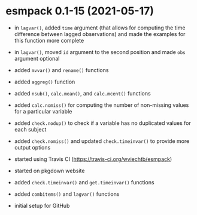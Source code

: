 # esmpack 0.1-15 (2021-05-17)

- in `lagvar()`, added `time` argument (that allows for computing the time difference between lagged observations) and made the examples for this function more complete

- in `lagvar()`, moved `id` argument to the second position and made `obs` argument optional

- added `mvvar()` and `rename()` functions

- added `aggreg()` function

- added `nsub()`, `calc.mean()`, and `calc.mcent()` functions

- added `calc.nomiss()` for computing the number of non-missing values for a particular variable

- added `check.nodup()` to check if a variable has no duplicated values for each subject

- added `check.nomiss()` and updated `check.timeinvar()` to provide more output options

- started using Travis CI (https://travis-ci.org/wviechtb/esmpack)

- started on pkgdown website

- added `check.timeinvar()` and `get.timeinvar()` functions

- added `combitems()` and `lagvar()` functions

- initial setup for GitHub
